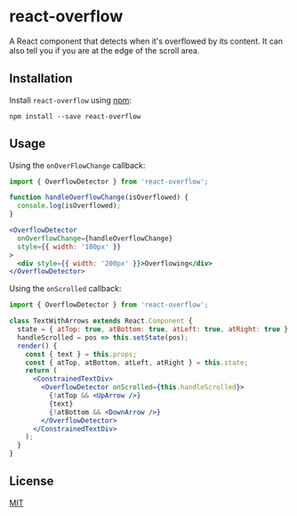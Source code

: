 # react-overflow

A React component that detects when it's overflowed by its content. It can also tell you if you are at the edge of the scroll area.

## Installation

Install `react-overflow` using [npm](https://www.npmjs.org/):

```
npm install --save react-overflow
```

## Usage

Using the `onOverFlowChange` callback:

```jsx
import { OverflowDetector } from 'react-overflow';

function handleOverflowChange(isOverflowed) {
  console.log(isOverflowed);
}

<OverflowDetector
  onOverflowChange={handleOverflowChange}
  style={{ width: '100px' }}
>
  <div style={{ width: '200px' }}>Overflowing</div>
</OverflowDetector>
```

Using the `onScrolled` callback:

```jsx
import { OverflowDetector } from 'react-overflow';

class TextWithArrows extends React.Component {
  state = { atTop: true, atBottom: true, atLeft: true, atRight: true };
  handleScrolled = pos => this.setState(pos);
  render() {
    const { text } = this.props;
    const { atTop, atBottom, atLeft, atRight } = this.state;
    return (
      <ConstrainedTextDiv>
        <OverflowDetector onScrolled={this.handleScrolled}>
          {!atTop && <UpArrow />}
          {text}
          {!atBottom && <DownArrow />}
        </OverflowDetector>
      </ConstrainedTextDiv>
    );
  }
}
```

## License

[MIT](https://github.com/nickuraltsev/react-overflow/blob/master/LICENSE)
